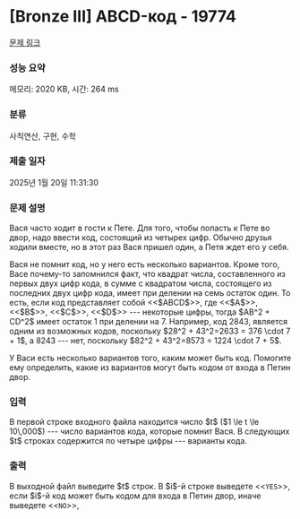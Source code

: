 # [Bronze III] ABCD-код - 19774 

[문제 링크](https://www.acmicpc.net/problem/19774) 

### 성능 요약

메모리: 2020 KB, 시간: 264 ms

### 분류

사칙연산, 구현, 수학

### 제출 일자

2025년 1월 20일 11:31:30

### 문제 설명

<p>Вася часто ходит в гости к Пете. Для того, чтобы попасть к Пете во двор, надо ввести код, состоящий из четырех цифр. Обычно друзья ходили вместе, но в этот раз Вася пришел один, а Петя ждет его у себя.</p>

<p>Вася не помнит код, но у него есть несколько вариантов. Кроме того, Васе почему-то запомнился факт, что квадрат числа, составленного из первых двух цифр кода, в сумме с квадратом числа, состоящего из последних двух цифр кода, имеет при делении на семь остаток один. То есть, если код представляет собой <<$ABCD$>>, где <<$A$>>, <<$B$>>, <<$C$>>, <<$D$>> --- некоторые цифры, тогда $AB^2 + CD^2$ имеет остаток 1 при делении на 7. Например, код 2843, является одним из возможных кодов, поскольку $28^2 + 43^2=2633 = 376 \cdot 7 + 1$, а 8243 --- нет, поскольку $82^2 + 43^2=8573 = 1224 \cdot 7 + 5$.</p>

<p>У Васи есть несколько вариантов того, каким может быть код. Помогите ему определить, какие из вариантов могут быть кодом от входа в Петин двор.</p>

### 입력 

 <p>В первой строке входного файла находится число $t$ ($1 \le t \le 10\,000$) --- число вариантов кода, которые помнит Вася. В следующих $t$ строках содержится по четыре цифры --- варианты кода.</p>

### 출력 

 <p>В выходной файл выведите $t$ строк. В $i$-й строке выведете <<<code>YES</code>>>, если $i$-й код может быть кодом для входа в Петин двор, иначе выведете <<<code>NO</code>>>,</p>

